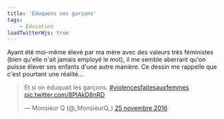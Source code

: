 ```yaml
---
title: 'Éduquons nos garçons'
tags:
    - Éducation
loadTwitterWjs: true
---
```


Ayant été moi-même élevé par ma mère avec des valeurs très féministes (bien
qu'elle n'ait jamais employé le mot), il me semble aberrant qu'on puisse élever
ses enfants d'une autre manière. Ce dessin me rappelle que c'est pourtant une
réalité…

<!-- more -->

<blockquote class="twitter-tweet" data-lang="fr"><p lang="fr" dir="ltr">Et si on éduquait les garçons. <a href="https://twitter.com/hashtag/violencesfaitesauxfemmes?src=hash">#violencesfaitesauxfemmes</a> <a href="https://t.co/8PlAkD8nRD">pic.twitter.com/8PlAkD8nRD</a></p>&mdash; Monsieur Q (@_MonsieurQ_) <a href="https://twitter.com/_MonsieurQ_/status/802157382218510336">25 novembre 2016</a></blockquote>

